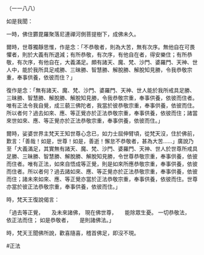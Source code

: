 （一一八八）

如是我聞：

一時，佛住欝毘羅聚落尼連禪河側菩提樹下，成佛未久。

爾時，世尊獨靜思惟，作是念：「不恭敬者，則為大苦，無有次序。無他自在可畏懼者，則於大義有所退減；有所恭敬，有次序，有他自在者，得安樂住；有所恭敬，有次序，有他自在，大義滿足。頗有諸天、魔、梵、沙門、婆羅門、天神、世人中，能於我所具足戒勝、三昧勝、智慧勝、解脫勝、解脫知見勝，令我恭敬宗重，奉事供養，依彼而住？」

復作是念：「無有諸天、魔、梵、沙門、婆羅門、天神、世人能於我所戒具足勝、三昧勝、智慧勝、解脫勝、解脫知見勝，令我恭敬宗重，奉事供養，依彼而住者。唯有正法令我自覺，成三藐三佛陀者，我當於彼恭敬宗重，奉事供養，依彼而住。所以者何？過去如來、應、等正覺亦於正法恭敬宗重，奉事供養，依彼而住；諸當來世如來、應、等正覺亦於正法恭敬宗重，奉事供養，依彼而住。」

爾時，娑婆世界主梵天王知世尊心念已，如力士屈伸臂頃，從梵天沒，住於佛前，歎言：「善哉！如是，世尊！如是，善逝！懈怠不恭敬者，甚為大苦……」廣說乃至「大義滿足，其實無有諸天、魔、梵、沙門、婆羅門、天神、世人於世尊所戒具足勝、三昧勝、智慧勝、解脫勝、解脫知見勝，令世尊恭敬宗重，奉事供養，依彼而住者。唯有正法，如來自悟成等正覺，則是如來所應恭敬宗重，奉事供養，依彼而住者。所以者何？過去諸如來、應、等正覺亦於正法恭敬宗重，奉事供養，依彼而住；諸未來如來、應、等正覺亦當於正法恭敬宗重，奉事供養，依彼而住。世尊亦當於彼正法恭敬宗重，奉事供養，依彼而住。」

時，梵天王復說偈言：

「過去等正覺，　　及未來諸佛，
現在佛世尊，　　能除眾生憂。
一切恭敬法，　　依正法而住；
如是恭敬者，　　是則諸佛法。」

時，梵天王聞佛所說，歡喜隨喜，稽首佛足，即沒不現。




#正法
